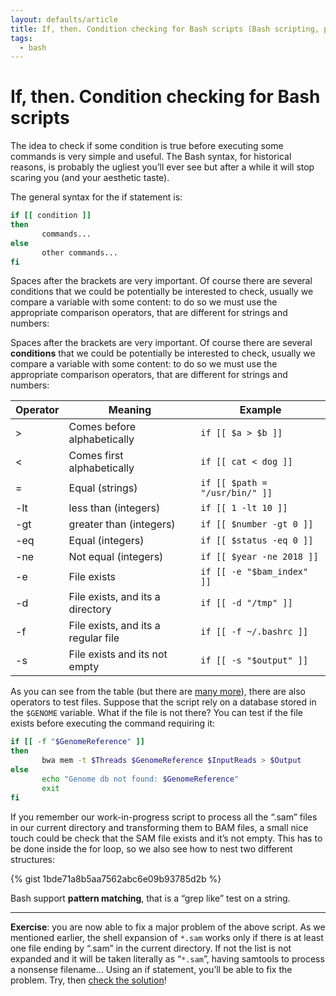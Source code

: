 ```yaml
---
layout: defaults/article
title: If, then. Condition checking for Bash scripts (Bash scripting, part 3)
tags:
  - bash
---
```


# If, then. Condition checking for Bash scripts

The idea to check if some condition is true before executing some commands is
very simple and useful. The Bash syntax, for historical reasons, is probably
the ugliest you’ll ever see but after a while it will stop scaring you
(and your aesthetic taste).

The general syntax for the if statement is:

```bash
if [[ condition ]]
then
       commands...
else
       other commands...
fi
```

Spaces after the brackets are very important.
Of course there are several conditions that we could be potentially be interested to check,
usually we compare a variable with some content: to do so we must use the
appropriate comparison operators, that are different for strings and numbers:

Spaces after the brackets are very important.
Of course there are several **conditions** that we could be potentially be interested to check,
usually we compare a variable with some content: to do so we must use the
appropriate comparison operators, that are different for strings and numbers:

|Operator |	Meaning	  |  Example              |
|---------|-----------|-----------------------|
| >	| Comes before alphabetically	| `if [[ $a > $b ]]` |
| <	| Comes first alphabetically	| `if [[ cat < dog ]]` |
| =		| Equal (strings)	| `if [[ $path = "/usr/bin/" ]]` |
| -lt		| less than (integers)	| `if [[ 1 -lt 10 ]]` |
| -gt		| greater than (integers)	| `if [[ $number -gt 0 ]]` |
| -eq		| Equal (integers)	| `if [[ $status -eq 0 ]]` |
| -ne		| Not equal (integers)	| `if [[ $year -ne 2018 ]]` |
| -e		| File exists	| `if [[ -e "$bam_index" ]]` |
| -d		| File exists, and its a directory	| `if [[ -d "/tmp" ]]` |
| -f		| File exists, and its a regular file	| `if [[ -f ~/.bashrc ]]` |
| -s		| File exists and its not empty	| `if [[ -s "$output" ]]` |ù

As you can see from the table (but there are [many more](https://mywiki.wooledge.org/BashGuide/TestsAndConditionals)),
there are also operators to test files.
Suppose that the script rely on a database stored in the `$GENOME` variable.
What if the file is not there?
You can test if the file exists before executing the command requiring it:

```bash
if [[ -f "$GenomeReference" ]]
then
       bwa mem -t $Threads $GenomeReference $InputReads > $Output
else
       echo "Genome db not found: $GenomeReference"
       exit
fi
```

If you remember our work-in-progress script to process all the “.sam” files in our current directory and transforming them to BAM files, a small nice touch could be check that the SAM file exists and it’s not empty. This has to be done inside the for loop, so we also see how to nest two different structures:

{% gist 1bde71a8b5aa7562abc6e09b93785d2b %}

Bash support **pattern matching**, that is a “grep like” test on a string.

---

**Exercise**: you are now able to fix a major problem of the above script.
As we mentioned earlier, the shell expansion of `*.sam` works only if there
is at least one file ending by “.sam” in the current directory. If not the
list is not expanded and it will be taken literally as “`*.sam`”,
having samtools to process a nonsense filename…
Using an if statement, you’ll be able to fix the problem.
Try, then [check the solution](https://gist.github.com/telatin/40525157f1a169712030316e181947f5)!
